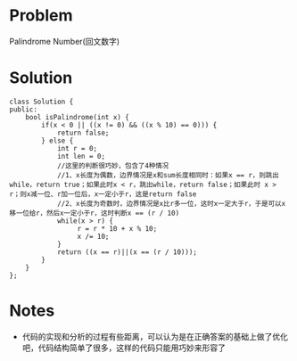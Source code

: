 # Problem
Palindrome Number(回文数字)

# Solution
```
class Solution {
public:
    bool isPalindrome(int x) {
        if(x < 0 || ((x != 0) && ((x % 10) == 0))) {
            return false;
        } else {
            int r = 0;
            int len = 0;
            //这里的判断很巧妙，包含了4种情况
            //1、x长度为偶数，边界情况是x和sum长度相同时：如果x == r，则跳出while，return true；如果此时x < r，跳出while，return false；如果此时 x > r；则x减一位、r加一位后，x一定小于r，这是return false
            //2、x长度为奇数时，边界情况是x比r多一位，这时x一定大于r，于是可以x移一位给r，然后x一定小于r，这时判断x == (r / 10)
            while(x > r) {
                 r = r * 10 + x % 10;
                 x /= 10;
            }
            return ((x == r)||(x == (r / 10)));
        }
    }
};
```

# Notes
* 代码的实现和分析的过程有些距离，可以认为是在正确答案的基础上做了优化吧，代码结构简单了很多，这样的代码只能用巧妙来形容了
